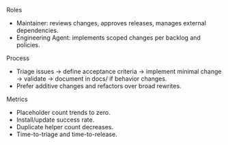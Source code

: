 Roles
- Maintainer: reviews changes, approves releases, manages external dependencies.
- Engineering Agent: implements scoped changes per backlog and policies.

Process
- Triage issues → define acceptance criteria → implement minimal change → validate → document in docs/ if behavior changes.
- Prefer additive changes and refactors over broad rewrites.

Metrics
- Placeholder count trends to zero.
- Install/update success rate.
- Duplicate helper count decreases.
- Time-to-triage and time-to-release.

